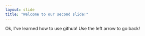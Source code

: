 ```yaml
---
layout: slide
title: "Welcome to our second slide!"
---
```

Ok, I've learned how to use github!
Use the left arrow to go back!
